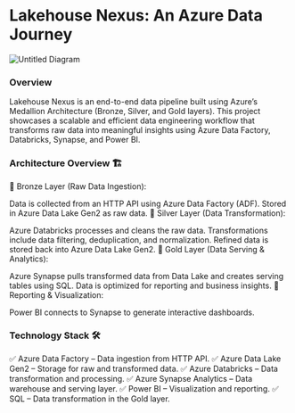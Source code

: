 # Lakehouse Nexus: An Azure Data Journey

![Untitled Diagram](https://github.com/user-attachments/assets/c511f7b7-6bfb-4cd5-baf0-75aa3cacb096)


### Overview
Lakehouse Nexus is an end-to-end data pipeline built using Azure’s Medallion Architecture (Bronze, Silver, and Gold layers). This project showcases a scalable and efficient data engineering workflow that transforms raw data into meaningful insights using Azure Data Factory, Databricks, Synapse, and Power BI.

### Architecture Overview 🏗️
🔹 Bronze Layer (Raw Data Ingestion):

Data is collected from an HTTP API using Azure Data Factory (ADF).
Stored in Azure Data Lake Gen2 as raw data.
🔹 Silver Layer (Data Transformation):

Azure Databricks processes and cleans the raw data.
Transformations include data filtering, deduplication, and normalization.
Refined data is stored back into Azure Data Lake Gen2.
🔹 Gold Layer (Data Serving & Analytics):

Azure Synapse pulls transformed data from Data Lake and creates serving tables using SQL.
Data is optimized for reporting and business insights.
🔹 Reporting & Visualization:

Power BI connects to Synapse to generate interactive dashboards.
### Technology Stack 🛠️
✅ Azure Data Factory – Data ingestion from HTTP API.
✅ Azure Data Lake Gen2 – Storage for raw and transformed data.
✅ Azure Databricks – Data transformation and processing.
✅ Azure Synapse Analytics – Data warehouse and serving layer.
✅ Power BI – Visualization and reporting.
✅ SQL – Data transformation in the Gold layer.
